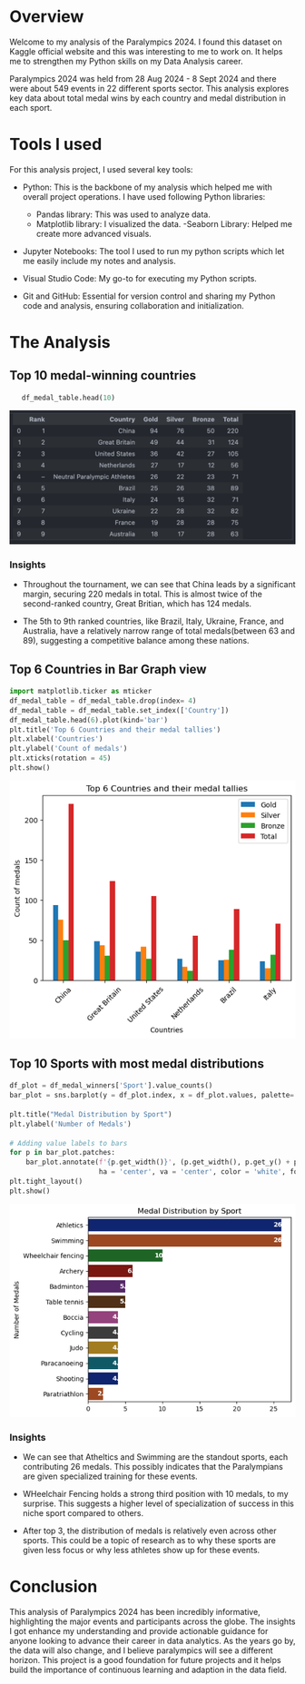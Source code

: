 # Overview 
Welcome to my analysis of the Paralympics 2024. I found this dataset on Kaggle official website and this was interesting to me to work on. It helps me to strengthen my Python skills on my Data Analysis career. 

Paralympics 2024 was held from 28 Aug 2024 - 8 Sept 2024 and there were about 549 events in 22 different sports sector. This analysis explores key data about total medal wins by each country and medal distribution in each sport. 

# Tools I used
 For this analysis project, I used several key tools:
- Python: This is the backbone of my analysis which helped me with overall project operations. I have used following Python libraries:

    - Pandas library: This was used to analyze data.
    - Matplotlib library: I visualized the data.
    -Seaborn Library: Helped me create more advanced visuals.

- Jupyter Notebooks: The tool I used to run my python scripts which let me easily include my notes and analysis.

- Visual Studio Code: My go-to for executing my Python scripts.
- Git and GitHub: Essential for version control and sharing my Python code and analysis, ensuring collaboration and initialization. 


# The Analysis
 ## Top 10 medal-winning countries
 ```Python
    df_medal_table.head(10) 
```
![Top 10 medal-winning Countries](Worksheets/Medal_tally.png)


### Insights
- Throughout the tournament, we can see that China leads by a significant margin, securing 220 medals in total. This is almost twice of the second-ranked country, Great Britian, which has 124 medals.

- The 5th to 9th ranked countries, like Brazil, Italy, Ukraine, France, and Australia, have a relatively narrow range of total medals(between 63 and 89), suggesting a competitive balance among these nations.

## Top 6 Countries in Bar Graph view
```Python
import matplotlib.ticker as mticker
df_medal_table = df_medal_table.drop(index= 4)
df_medal_table = df_medal_table.set_index(['Country'])
df_medal_table.head(6).plot(kind='bar')
plt.title('Top 6 Countries and their medal tallies')
plt.xlabel('Countries')
plt.ylabel('Count of medals')
plt.xticks(rotation = 45)
plt.show()
```

![Bar Graph of Top 6 medal winning countries](Worksheets/bar_graph_medal.png)

## Top 10 Sports with most medal distributions
```Python
df_plot = df_medal_winners['Sport'].value_counts()
bar_plot = sns.barplot(y = df_plot.index, x = df_plot.values, palette= 'dark', hue= df_plot.index, legend= False)

plt.title("Medal Distribution by Sport")
plt.ylabel('Number of Medals')

# Adding value labels to bars
for p in bar_plot.patches:
    bar_plot.annotate(f'{p.get_width()}', (p.get_width(), p.get_y() + p.get_height()/2),
                      ha = 'center', va = 'center', color = 'white', fontsize = 10, weight = 'bold')
plt.tight_layout()
plt.show()
```
![Medal Distribution Tally by Sports](Worksheets/medal_distribution.png)


### Insights 
- We can see that Atheltics and Swimming are the standout sports, each contributing 26 medals. This possibly indicates that the Paralympians are given specialized training for these events. 

- WHeelchair Fencing holds a strong third position with 10 medals, to my surprise. This suggests a higher level of specialization of success in this niche sport compared to others.

- After top 3, the distribution of medals is relatively even across other sports. This could be a topic of research as to why these sports are given less focus or why less athletes show up for these events.

# Conclusion
 This analysis of Paralympics 2024 has been incredibly informative, highlighting the major events and participants across the globe. The insights I got enhance my understanding and provide actionable guidance for anyone looking to advance their career in data analytics. As the years go by, the data will also change, and I believe paralympics will see a different horizon. This project is a good foundation for future projects and it helps build the importance of continuous learning and adaption in the data field.

